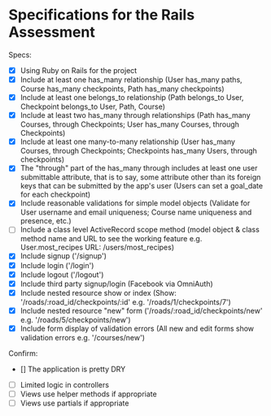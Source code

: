 # Specifications for the Rails Assessment

Specs:
- [x] Using Ruby on Rails for the project
- [x] Include at least one has_many relationship (User has_many paths, Course has_many checkpoints, Path has_many checkpoints) 
- [x] Include at least one belongs_to relationship (Path belongs_to User, Checkpoint belongs_to User, Path, Course)
- [x] Include at least two has_many through relationships (Path has_many Courses, through Checkpoints; User has_many Courses, through Checkpoints)
- [x] Include at least one many-to-many relationship (User has_many Courses, through Checkpoints; Checkpoints has_many Users, through checkpoints)
- [x] The "through" part of the has_many through includes at least one user submittable attribute, that is to say, some attribute other than its foreign keys that can be submitted by the app's user (Users can set a goal_date for each checkpoint)
- [x] Include reasonable validations for simple model objects (Validate for User username and email uniqueness; Course name uniqueness and presence, etc.)
- [ ] Include a class level ActiveRecord scope method (model object & class method name and URL to see the working feature e.g. User.most_recipes URL: /users/most_recipes)
- [x] Include signup ('/signup')
- [x] Include login ('/login')
- [x] Include logout ('/logout')
- [x] Include third party signup/login (Facebook via OmniAuth)
- [x] Include nested resource show or index (Show: '/roads/:road_id/checkpoints/:id' e.g. '/roads/1/checkpoints/7')
- [x] Include nested resource "new" form ('/roads/:road_id/checkpoints/new' e.g. '/roads/5/checkpoints/new')
- [x] Include form display of validation errors (All new and edit forms show validation errors e.g. '/courses/new')

Confirm:
- [] The application is pretty DRY
- [ ] Limited logic in controllers
- [ ] Views use helper methods if appropriate
- [ ] Views use partials if appropriate